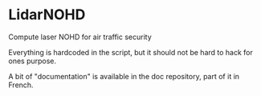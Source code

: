 # LidarNOHD
Compute laser NOHD for air traffic security

Everything is hardcoded in the script, but it should not be hard to hack for ones purpose.

A bit of "documentation" is available in the doc repository, part of it in French.
